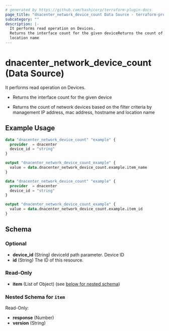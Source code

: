 ```yaml
---
# generated by https://github.com/hashicorp/terraform-plugin-docs
page_title: "dnacenter_network_device_count Data Source - terraform-provider-dnacenter"
subcategory: ""
description: |-
  It performs read operation on Devices.
  Returns the interface count for the given deviceReturns the count of network devices based on the filter criteria by management IP address, mac address, hostname and
  location name
---
```


# dnacenter_network_device_count (Data Source)

It performs read operation on Devices.

- Returns the interface count for the given device

- Returns the count of network devices based on the filter criteria by management IP address, mac address, hostname and
location name

## Example Usage

```terraform
data "dnacenter_network_device_count" "example" {
  provider  = dnacenter
  device_id = "string"
}

output "dnacenter_network_device_count_example" {
  value = data.dnacenter_network_device_count.example.item_name
}

data "dnacenter_network_device_count" "example" {
  provider  = dnacenter
  device_id = "string"
}

output "dnacenter_network_device_count_example" {
  value = data.dnacenter_network_device_count.example.item_id
}
```

<!-- schema generated by tfplugindocs -->
## Schema

### Optional

- **device_id** (String) deviceId path parameter. Device ID
- **id** (String) The ID of this resource.

### Read-Only

- **item** (List of Object) (see [below for nested schema](#nestedatt--item))

<a id="nestedatt--item"></a>
### Nested Schema for `item`

Read-Only:

- **response** (Number)
- **version** (String)


